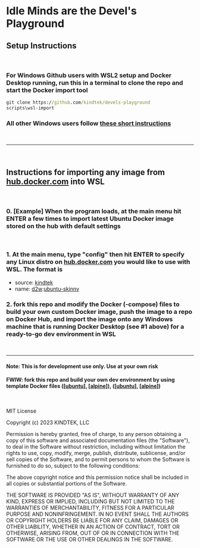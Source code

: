 # Idle Minds are the **Devel's Playground**

## Setup Instructions  

&nbsp;

### For Windows Github users with WSL2 setup and Docker Desktop running, run this in a terminal to clone the repo and start the Docker import tool

``` bat
git clone https://github.com/kindtek/devels-playground
scripts\wsl-import
```

### All other Windows users follow [these short instructions](https://github.com/kindtek/devels-workshop#idle-hands-are-the-devels-workshop)  

&nbsp;

----------------------------------------------------------------------------------

&nbsp;
&nbsp;

## Instructions for importing any image from [hub.docker.com](https://hub.docker.com/) into WSL

&nbsp;

### 0. [Example] When the program loads, at the main menu hit ENTER a few times to import latest Ubuntu Docker image stored on the hub with default settings

&nbsp;

### 1. At the main menu, type "config" then hit ENTER to specify any Linux distro on [hub.docker.com](https://hub.docker.com/) you would like to use with WSL. The format is

- source: [kindtek](https://hub.docker.com/u/kindtek)
- name: [d2w](https://hub.docker.com/r/kindtek/d2w/tags):[ubuntu-skinny](https://hub.docker.com/layers/kindtek/d2w/ubuntu-skinny/images/)

### 2. fork this repo and modify the Docker (-compose) files to build your own custom Docker image, push the image to a repo on Docker Hub, and import the image onto any Windows machine that is running Docker Desktop (see #1 above) for a ready-to-go dev environment in WSL

&nbsp;
&nbsp;

----------------------------------------------------------------------------------

#### Note: This is for development use only. Use at your own risk

#### FWIW: fork this repo and build your own dev environment by using template Docker files ([[ubuntu](docker-compose.ubuntu.yaml)], [[alpine](docker-compose.alpine.yaml)]), ([[ubuntu](dockerfile.ubuntu.yaml)], [[alpine](dockerfile.alpine.yaml)])

&nbsp;
&nbsp;&nbsp;
&nbsp;
&nbsp;
&nbsp;
&nbsp;
&nbsp;

MIT License

Copyright (c) 2023 KINDTEK, LLC

Permission is hereby granted, free of charge, to any person obtaining a copy
of this software and associated documentation files (the "Software"), to deal
in the Software without restriction, including without limitation the rights
to use, copy, modify, merge, publish, distribute, sublicense, and/or sell
copies of the Software, and to permit persons to whom the Software is
furnished to do so, subject to the following conditions:

The above copyright notice and this permission notice shall be included in all
copies or substantial portions of the Software.

THE SOFTWARE IS PROVIDED "AS IS", WITHOUT WARRANTY OF ANY KIND, EXPRESS OR
IMPLIED, INCLUDING BUT NOT LIMITED TO THE WARRANTIES OF MERCHANTABILITY,
FITNESS FOR A PARTICULAR PURPOSE AND NONINFRINGEMENT. IN NO EVENT SHALL THE
AUTHORS OR COPYRIGHT HOLDERS BE LIABLE FOR ANY CLAIM, DAMAGES OR OTHER
LIABILITY, WHETHER IN AN ACTION OF CONTRACT, TORT OR OTHERWISE, ARISING FROM,
OUT OF OR IN CONNECTION WITH THE SOFTWARE OR THE USE OR OTHER DEALINGS IN THE
SOFTWARE.
